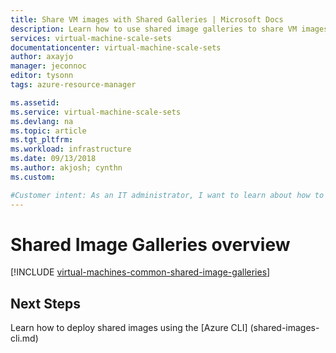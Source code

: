 ```yaml
---
title: Share VM images with Shared Galleries | Microsoft Docs
description: Learn how to use shared image galleries to share VM images across your organization.
services: virtual-machine-scale-sets
documentationcenter: virtual-machine-scale-sets
author: axayjo
manager: jeconnoc
editor: tysonn
tags: azure-resource-manager

ms.assetid: 
ms.service: virtual-machine-scale-sets
ms.devlang: na
ms.topic: article
ms.tgt_pltfrm:
ms.workload: infrastructure
ms.date: 09/13/2018
ms.author: akjosh; cynthn
ms.custom: 

#Customer intent: As an IT administrator, I want to learn about how to create shared VM images to minimize the number of post-deployment configuration tasks.
---
```




# Shared Image Galleries overview


[!INCLUDE [virtual-machines-common-shared-image-galleries](../../includes/virtual-machines-common-shared-image-galleries.md)]


## Next Steps

Learn how to deploy shared images using the [Azure CLI] (shared-images-cli.md)

